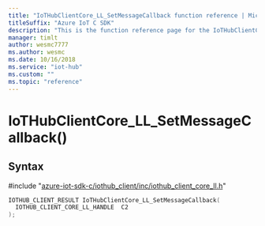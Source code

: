 ```yaml
---                             
title: "IoTHubClientCore_LL_SetMessageCallback function reference | Microsoft Docs" 
titleSuffix: "Azure IoT C SDK"            
description: "This is the function reference page for the IoTHubClientCore_LL_SetMessageCallback() function in the Azure IoT C SDK. This SDK is used with Azure IoT Hub and Azure IoT Hub Device Provisioning Service"            
manager: timlt                 
author: wesmc7777              
ms.author: wesmc               
ms.date: 10/16/2018                    
ms.service: "iot-hub"             
ms.custom: ""                
ms.topic: "reference"        
---                            
```


# IoTHubClientCore_LL_SetMessageCallback()

## Syntax

\#include "[azure-iot-sdk-c/iothub_client/inc/iothub_client_core_ll.h](../iothub-client-core-ll-h.md)"  
```C
IOTHUB_CLIENT_RESULT IoTHubClientCore_LL_SetMessageCallback(
  IOTHUB_CLIENT_CORE_LL_HANDLE  C2
);
```

